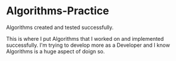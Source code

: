 # Algorithms-Practice
Algorithms created and tested successfully.

This is where I put Algorithms that I worked on and implemented successfully. I'm trying to develop more as a Developer and I know Algorithms is a huge aspect of doign so.

